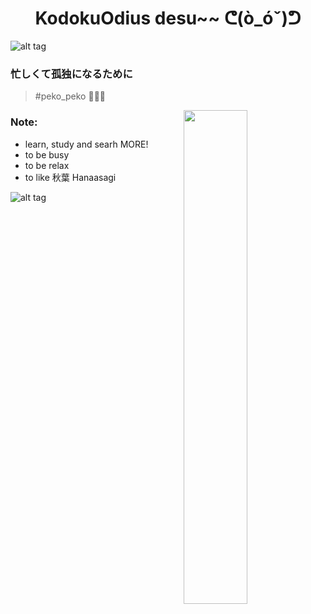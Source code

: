 <h1 align='center'> KodokuOdius desu~~ ᕦ(ò_óˇ)ᕤ </h1>

![alt tag](https://www.codewars.com/users/KodokuOdius/badges/micro)
### 忙しくて孤独になるために ###
> #peko_peko 🥕🥕🥕

<img align="right" width="45%" src="https://github-readme-stats.vercel.app/api?username=KodokuOdius&count_private=true&show_icons=true&theme=dracula&include_all_commits=true">

### Note:
- learn, study and searh MORE!
- to be busy
- to be relax
- to like 秋葉 Hanaasagi

![alt tag](https://c.tenor.com/9HIrg_WSPmcAAAAC/anime-girl-rave-anime-dance.gif)
